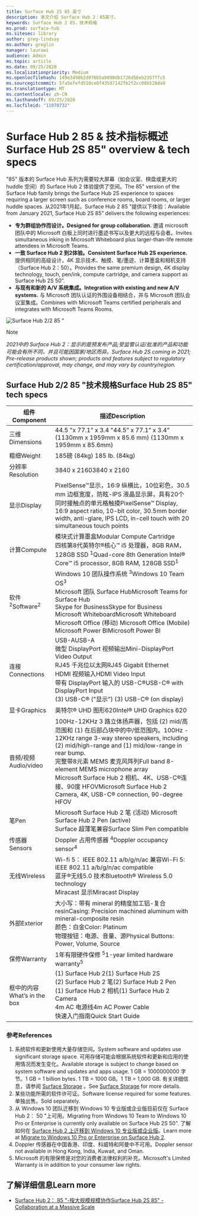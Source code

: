 ```yaml
---
title: Surface Hub 2S 85 英寸
description: 本文介绍 Surface Hub 2：85英寸。
keywords: Surface Hub 2 85，技术规格
ms.prod: surface-hub
ms.sitesec: library
author: greg-lindsay
ms.author: greglin
manager: laurawi
audience: Admin
ms.topic: article
ms.date: 09/25/2020
ms.localizationpriority: Medium
ms.openlocfilehash: 149e3498b2d976b5ab090db1726d56eb2357ffc5
ms.sourcegitcommit: 5fa5efefd510ce6f435d7142fb2f2cc08b520da9
ms.translationtype: MT
ms.contentlocale: zh-CN
ms.lasthandoff: 09/25/2020
ms.locfileid: "11078732"
---
```

# <span data-ttu-id="6ec90-104">Surface Hub 2 85 & 技术指标概述</span><span class="sxs-lookup"><span data-stu-id="6ec90-104">Surface Hub 2S 85" overview & tech specs</span></span>

<span data-ttu-id="6ec90-105">"85" 版本的 Surface Hub 系列为需要较大屏幕（如会议室、棋盘或更大的 huddle 空间）的 Surface Hub 2 体验提供了空间。</span><span class="sxs-lookup"><span data-stu-id="6ec90-105">The 85" version of the Surface Hub family brings the Surface Hub 2S experience to spaces requiring a larger screen such as conference rooms, board rooms, or larger huddle spaces.</span></span> <span data-ttu-id="6ec90-106">从2021年1月起，Surface Hub 2 85 "提供以下体验：</span><span class="sxs-lookup"><span data-stu-id="6ec90-106">Available from January 2021, Surface Hub 2S 85” delivers the following experiences:</span></span>

- **<span data-ttu-id="6ec90-107">专为群组协作而设计。</span><span class="sxs-lookup"><span data-stu-id="6ec90-107">Designed for group collaboration.</span></span>** <span data-ttu-id="6ec90-108">邀请 microsoft 团队中的 Microsoft 白板上同时进行墨迹书写以及更大的远程与会者。</span><span class="sxs-lookup"><span data-stu-id="6ec90-108">Invites simultaneous inking in Microsoft Whiteboard plus larger-than-life remote attendees in Microsoft Teams.</span></span>
- **<span data-ttu-id="6ec90-109">一致 Surface Hub 2 到2体验。</span><span class="sxs-lookup"><span data-stu-id="6ec90-109">Consistent Surface Hub 2S experience.</span></span>** <span data-ttu-id="6ec90-110">提供相同的高级设计，4K 显示技术、触摸、笔/墨迹、计算墨盒和相机支持（Surface Hub 2：50）。</span><span class="sxs-lookup"><span data-stu-id="6ec90-110">Provides the same premium design, 4K display technology, touch, pen/ink, compute cartridge, and camera support as Surface Hub 2S 50”.</span></span>
- **<span data-ttu-id="6ec90-111">与现有和新的 A/V 系统集成。</span><span class="sxs-lookup"><span data-stu-id="6ec90-111">Integration with existing and new A/V systems.</span></span>** <span data-ttu-id="6ec90-112">与 Microsoft 团队认证的外围设备相结合，并与 Microsoft 团队会议室集成。</span><span class="sxs-lookup"><span data-stu-id="6ec90-112">Combines with Microsoft Teams certified peripherals and integrates with Microsoft Teams Rooms.</span></span>

![Surface Hub 2/2 85 "](images/hub-2s-85.png)

> [!NOTE]
> *<span data-ttu-id="6ec90-114">2021中的 Surface Hub 2：显示的是预发布产品;受监管认证/批准的产品和功能可能会有所不同，并且可能因国家/地区而异。</span><span class="sxs-lookup"><span data-stu-id="6ec90-114">Surface Hub 2S coming in 2021; Pre-release products shown; products and features subject to regulatory certification/approval, may change, and may vary by country/region.</span></span>*

## <span data-ttu-id="6ec90-115">Surface Hub 2/2 85 "技术规格</span><span class="sxs-lookup"><span data-stu-id="6ec90-115">Surface Hub 2S 85" tech specs</span></span>

| <span data-ttu-id="6ec90-116">组件</span><span class="sxs-lookup"><span data-stu-id="6ec90-116">Component</span></span>    | <span data-ttu-id="6ec90-117">描述</span><span class="sxs-lookup"><span data-stu-id="6ec90-117">Description</span></span>                                                                                                                                                                                                                                         |
| ----------------- | --------------------------------------------------------------------------------------------------------------------------------------------------------------------------------------------------------------------------------------------------------- |
| <span data-ttu-id="6ec90-118">三维</span><span class="sxs-lookup"><span data-stu-id="6ec90-118">Dimensions</span></span>        | <span data-ttu-id="6ec90-119">44.5 "x 77.1" x 3.4 "</span><span class="sxs-lookup"><span data-stu-id="6ec90-119">44.5” x 77.1” x 3.4”</span></span><br><span data-ttu-id="6ec90-120"> (1130mm x 1959mm x 85.6 mm) </span><span class="sxs-lookup"><span data-stu-id="6ec90-120">(1130mm x 1959mm x 85.6mm)</span></span>                                                                                                                                                                                                        |
| <span data-ttu-id="6ec90-121">粗细</span><span class="sxs-lookup"><span data-stu-id="6ec90-121">Weight</span></span>            | <span data-ttu-id="6ec90-122">185磅 (84kg) </span><span class="sxs-lookup"><span data-stu-id="6ec90-122">185 lb. (84kg)</span></span>                                                                                                                                                                                                                                            |
| <span data-ttu-id="6ec90-123">分辨率</span><span class="sxs-lookup"><span data-stu-id="6ec90-123">Resolution</span></span>        | <span data-ttu-id="6ec90-124">3840 x 2160</span><span class="sxs-lookup"><span data-stu-id="6ec90-124">3840 x 2160</span></span>                                                                                                                                                                                                                                               |
| <span data-ttu-id="6ec90-125">显示</span><span class="sxs-lookup"><span data-stu-id="6ec90-125">Display</span></span>           | <span data-ttu-id="6ec90-126">PixelSense™显示，16:9 纵横比，10位彩色，30.5 mm 边框宽度，防眩-IPS 液晶显示屏，具有20个同时接触点的单元格触摸</span><span class="sxs-lookup"><span data-stu-id="6ec90-126">PixelSense™ Display, 16:9 aspect ratio, 10-bit color, 30.5mm border width, anti-glare, IPS LCD, in-cell touch with 20 simultaneous touch points</span></span>                                                                                                           |
| <span data-ttu-id="6ec90-127">计算</span><span class="sxs-lookup"><span data-stu-id="6ec90-127">Compute</span></span>           | <span data-ttu-id="6ec90-128">模块式计算墨盒</span><span class="sxs-lookup"><span data-stu-id="6ec90-128">Modular Compute Cartridge</span></span><br><span data-ttu-id="6ec90-129">四核第8代英特尔®核心™ i5 处理器，8GB RAM，128GB SSD <sup> 1</span><span class="sxs-lookup"><span data-stu-id="6ec90-129">Quad-core 8th Generation Intel® Core™ i5 processor, 8GB RAM, 128GB SSD<sup>1</span></span></sup>                                                                                                                                                      |
| <span data-ttu-id="6ec90-130">软件 <sup> 2</span><span class="sxs-lookup"><span data-stu-id="6ec90-130">Software<sup>2</span></span></sup>         | <span data-ttu-id="6ec90-131">Windows 10 团队操作系统 <sup> 3</span><span class="sxs-lookup"><span data-stu-id="6ec90-131">Windows 10 Team OS<sup>3</span></span></sup><br><span data-ttu-id="6ec90-132">Microsoft 团队 Surface Hub</span><span class="sxs-lookup"><span data-stu-id="6ec90-132">Microsoft Teams for Surface Hub</span></span><br><span data-ttu-id="6ec90-133">Skype for Business</span><span class="sxs-lookup"><span data-stu-id="6ec90-133">Skype for Business</span></span><br><span data-ttu-id="6ec90-134">Microsoft Whiteboard</span><span class="sxs-lookup"><span data-stu-id="6ec90-134">Microsoft Whiteboard</span></span><br><span data-ttu-id="6ec90-135">Microsoft Office (移动) </span><span class="sxs-lookup"><span data-stu-id="6ec90-135">Microsoft Office (Mobile)</span></span><br><span data-ttu-id="6ec90-136">Microsoft Power BI</span><span class="sxs-lookup"><span data-stu-id="6ec90-136">Microsoft Power BI</span></span>                                                                                                   |
| <span data-ttu-id="6ec90-137">连接</span><span class="sxs-lookup"><span data-stu-id="6ec90-137">Connections</span></span>       | <span data-ttu-id="6ec90-138">USB-A</span><span class="sxs-lookup"><span data-stu-id="6ec90-138">USB-A</span></span><br><span data-ttu-id="6ec90-139">微型 DisplayPort 视频输出</span><span class="sxs-lookup"><span data-stu-id="6ec90-139">Mini-DisplayPort Video Output</span></span><br><span data-ttu-id="6ec90-140">RJ45 千兆位以太网</span><span class="sxs-lookup"><span data-stu-id="6ec90-140">RJ45 Gigabit Ethernet</span></span><br><span data-ttu-id="6ec90-141">HDMI 视频输入</span><span class="sxs-lookup"><span data-stu-id="6ec90-141">HDMI Video Input</span></span><br><span data-ttu-id="6ec90-142">带有 DisplayPort 输入的 USB-C®</span><span class="sxs-lookup"><span data-stu-id="6ec90-142">USB-C® with DisplayPort Input</span></span><br><span data-ttu-id="6ec90-143"> (3) USB-C® ("显示") </span><span class="sxs-lookup"><span data-stu-id="6ec90-143">(3) USB-C® (on display)</span></span>                                                                                                           |
| <span data-ttu-id="6ec90-144">显卡</span><span class="sxs-lookup"><span data-stu-id="6ec90-144">Graphics</span></span>          | <span data-ttu-id="6ec90-145">英特尔® UHD 图形620</span><span class="sxs-lookup"><span data-stu-id="6ec90-145">Intel® UHD Graphics 620</span></span>                                                                                                                                                                                                                                   |
| <span data-ttu-id="6ec90-146">音频/视频</span><span class="sxs-lookup"><span data-stu-id="6ec90-146">Audio/video</span></span>       | <span data-ttu-id="6ec90-147">100Hz-12KHz 3 路立体扬声器，包括 (2) mid/高范围和 (1) 在后部凸块中的中/低范围内。</span><span class="sxs-lookup"><span data-stu-id="6ec90-147">100Hz - 12KHz range 3-way stereo speakers, including (2) mid/high-range and (1) mid/low-range in rear bump.</span></span> <br><span data-ttu-id="6ec90-148">完整带8元素 MEMS 麦克风阵列</span><span class="sxs-lookup"><span data-stu-id="6ec90-148">Full band 8-element MEMS microphone array</span></span><br><span data-ttu-id="6ec90-149">Microsoft Surface Hub 2 相机、4K、USB-C®连接、90度 HFOV</span><span class="sxs-lookup"><span data-stu-id="6ec90-149">Microsoft Surface Hub 2 Camera, 4K, USB-C® connection, 90-degree HFOV</span></span> |
| <span data-ttu-id="6ec90-150">笔</span><span class="sxs-lookup"><span data-stu-id="6ec90-150">Pen</span></span>               | <span data-ttu-id="6ec90-151">Microsoft Surface Hub 2 笔 (活动) </span><span class="sxs-lookup"><span data-stu-id="6ec90-151">Microsoft Surface Hub 2 Pen (active)</span></span><br><span data-ttu-id="6ec90-152">Surface 超薄笔兼容</span><span class="sxs-lookup"><span data-stu-id="6ec90-152">Surface Slim Pen compatible</span></span>                                                                                                                                                                                       |
| <span data-ttu-id="6ec90-153">传感器</span><span class="sxs-lookup"><span data-stu-id="6ec90-153">Sensors</span></span>           | <span data-ttu-id="6ec90-154">Doppler 占用传感器 <sup> 4</span><span class="sxs-lookup"><span data-stu-id="6ec90-154">Doppler occupancy sensor<sup>4</span></span></sup>                                                                                                                                                                                                                                 |
| <span data-ttu-id="6ec90-155">无线</span><span class="sxs-lookup"><span data-stu-id="6ec90-155">Wireless</span></span>          | <span data-ttu-id="6ec90-156">Wi-fi 5： IEEE 802.11 a/b/g/n/ac 兼容</span><span class="sxs-lookup"><span data-stu-id="6ec90-156">Wi-Fi 5: IEEE 802.11 a/b/g/n/ac compatible</span></span><br><span data-ttu-id="6ec90-157">蓝牙®无线5.0 技术</span><span class="sxs-lookup"><span data-stu-id="6ec90-157">Bluetooth® Wireless 5.0 technology</span></span><br><span data-ttu-id="6ec90-158">Miracast 显示</span><span class="sxs-lookup"><span data-stu-id="6ec90-158">Miracast Display</span></span>                                                                                                                                                      |
| <span data-ttu-id="6ec90-159">外部</span><span class="sxs-lookup"><span data-stu-id="6ec90-159">Exterior</span></span>          | <span data-ttu-id="6ec90-160">大小写：带有 mineral 的精度加工铝-复合 resin</span><span class="sxs-lookup"><span data-stu-id="6ec90-160">Casing: Precision machined aluminum with mineral-composite resin</span></span><br><span data-ttu-id="6ec90-161">颜色：白金</span><span class="sxs-lookup"><span data-stu-id="6ec90-161">Color: Platinum</span></span><br><span data-ttu-id="6ec90-162">物理按钮：电源、音量、源</span><span class="sxs-lookup"><span data-stu-id="6ec90-162">Physical Buttons: Power, Volume, Source</span></span>                                                                                                                            |
| <span data-ttu-id="6ec90-163">保修</span><span class="sxs-lookup"><span data-stu-id="6ec90-163">Warranty</span></span>         | <span data-ttu-id="6ec90-164">1年有限硬件保修 <sup> 5</span><span class="sxs-lookup"><span data-stu-id="6ec90-164">1-year limited hardware warranty<sup>5</span></span></sup>                                                                                                                                                                                                                          |
| <span data-ttu-id="6ec90-165">框中的内容</span><span class="sxs-lookup"><span data-stu-id="6ec90-165">What’s in the box</span></span> | <span data-ttu-id="6ec90-166"> (1) Surface Hub 2</span><span class="sxs-lookup"><span data-stu-id="6ec90-166">(1) Surface Hub 2S</span></span><br><span data-ttu-id="6ec90-167"> (2) Surface Hub 2 笔</span><span class="sxs-lookup"><span data-stu-id="6ec90-167">(2) Surface Hub 2 Pen</span></span><br><span data-ttu-id="6ec90-168"> (1) Surface Hub 2 相机</span><span class="sxs-lookup"><span data-stu-id="6ec90-168">(1) Surface Hub 2 Camera</span></span><br><span data-ttu-id="6ec90-169">4m AC 电源线</span><span class="sxs-lookup"><span data-stu-id="6ec90-169">4m AC Power Cable</span></span><br><span data-ttu-id="6ec90-170">快速入门指南</span><span class="sxs-lookup"><span data-stu-id="6ec90-170">Quick Start Guide</span></span>                                                                                                                                         |

### <span data-ttu-id="6ec90-171">参考</span><span class="sxs-lookup"><span data-stu-id="6ec90-171">References</span></span>

1. <span data-ttu-id="6ec90-172">系统软件和更新使用大量存储空间。</span><span class="sxs-lookup"><span data-stu-id="6ec90-172">System software and updates use significant storage space.</span></span> <span data-ttu-id="6ec90-173">可用存储可能会根据系统软件和更新和应用的使用情况而发生变化。</span><span class="sxs-lookup"><span data-stu-id="6ec90-173">Available storage is subject to change based on system software and updates and apps usage.</span></span> <span data-ttu-id="6ec90-174">1 GB = 1000000000 字节。</span><span class="sxs-lookup"><span data-stu-id="6ec90-174">1 GB = 1 billion bytes.</span></span> <span data-ttu-id="6ec90-175">1 TB = 1000 GB。</span><span class="sxs-lookup"><span data-stu-id="6ec90-175">1 TB = 1,000 GB.</span></span> <span data-ttu-id="6ec90-176">有关详细信息，请参阅 [Surface Storage](https://www.surface.com/storage) 。</span><span class="sxs-lookup"><span data-stu-id="6ec90-176">See [Surface Storage](https://www.surface.com/storage) for more details.</span></span>
2. <span data-ttu-id="6ec90-177">某些功能所需的软件许可证。</span><span class="sxs-lookup"><span data-stu-id="6ec90-177">Software license required for some features.</span></span> <span data-ttu-id="6ec90-178">单独出售。</span><span class="sxs-lookup"><span data-stu-id="6ec90-178">Sold separately.</span></span>
3. <span data-ttu-id="6ec90-179">从 Windows 10 团队迁移到 Windows 10 专业版或企业版目前仅在 Surface Hub 2： 50 "上可用。</span><span class="sxs-lookup"><span data-stu-id="6ec90-179">Migrating from Windows 10 Team to Windows 10 Pro or Enterprise is currently only available on Surface Hub 2S 50".</span></span> <span data-ttu-id="6ec90-180">了解如何在 [Surface Hub 2 上迁移到 Windows 10 专业版或企业版](https://docs.microsoft.com/surface-hub/surface-hub-2s-migrate-os)。</span><span class="sxs-lookup"><span data-stu-id="6ec90-180">Learn more at [Migrate to Windows 10 Pro or Enterprise on Surface Hub 2](https://docs.microsoft.com/surface-hub/surface-hub-2s-migrate-os).</span></span>
4. <span data-ttu-id="6ec90-181">Doppler 传感器在中国香港、印度、科威特和阿曼中不可用。</span><span class="sxs-lookup"><span data-stu-id="6ec90-181">Doppler sensor not available in Hong Kong, India, Kuwait, and Oman.</span></span>
5. <span data-ttu-id="6ec90-182">Microsoft 的有限保修是对您的消费者法律权利的补充。</span><span class="sxs-lookup"><span data-stu-id="6ec90-182">Microsoft's Limited Warranty is in addition to your consumer law rights.</span></span> 

## <span data-ttu-id="6ec90-183">了解详细信息</span><span class="sxs-lookup"><span data-stu-id="6ec90-183">Learn more</span></span>

- [<span data-ttu-id="6ec90-184">Surface Hub 2： 85 "-按大规模规模协作</span><span class="sxs-lookup"><span data-stu-id="6ec90-184">Surface Hub 2S 85" - Collaboration at a Massive Scale</span></span>](https://techcommunity.microsoft.com/t5/surface-it-pro-blog/surface-hub-2s-85-quot-collaboration-at-a-massive-scale/ba-p/1669717)

